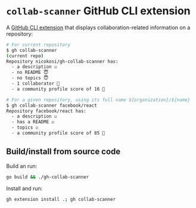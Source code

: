 # `collab-scanner` GitHub CLI extension

A [GitHub CLI extension](https://docs.github.com/en/github-cli/github-cli/using-github-cli-extensions) that displays collaboration-related information on a repository:

```sh
# For current repository
$ gh collab-scanner
(current repo)
Repository nicokosi/gh-collab-scanner has:
  - a description ☑️
  - no README 😇
  - no topics 😇
  - 1 collaborator 👤
  - a community profile score of 16 💯
```

```sh
# For a given repository, using its full name ${organization}/${name}
$ gh collab-scanner facebook/react
Repository facebook/react has:
  - a description ☑️
  - has a README ☑️
  - topics ☑️
  - a community profile score of 85 💯
```

## Build/install from source code

Build an run:

```sh
go build && ./gh-collab-scanner
```

Install and run:

```sh
gh extension install .; gh collab-scanner
```
